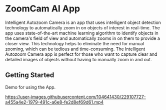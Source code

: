 # ZoomCam AI App

Intelligent Autozoom Camera is an app that uses intelligent object detection technology to automatically zoom in on objects of interest in real-time. The app uses state-of-the-art machine learning algorithm to identify objects in the camera's field of view and automatically zooms in on them to provide a closer view. This technology helps to eliminate the need for manual zooming, which can be tedious and time-consuming. The Intelligent Autozoom Camera app is perfect for those who want to capture clear and detailed images of objects without having to manually zoom in and out.

## Getting Started

Demo for using the App.

https://user-images.githubusercontent.com/104641430/229107727-a455a4e2-1979-491c-a6e8-fe2d8ef69d61.mp4

